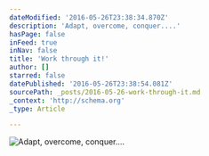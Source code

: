 ```yaml
---
dateModified: '2016-05-26T23:38:34.870Z'
description: 'Adapt, overcome, conquer....'
hasPage: false
inFeed: true
inNav: false
title: 'Work through it!'
author: []
starred: false
datePublished: '2016-05-26T23:38:54.081Z'
sourcePath: _posts/2016-05-26-work-through-it.md
_context: 'http://schema.org'
_type: Article

---
```

![Adapt, overcome, conquer....](https://s3-us-west-2.amazonaws.com/the-grid-img/p/a045ef15879c99720df3b4ed2afba10560892c91.png)